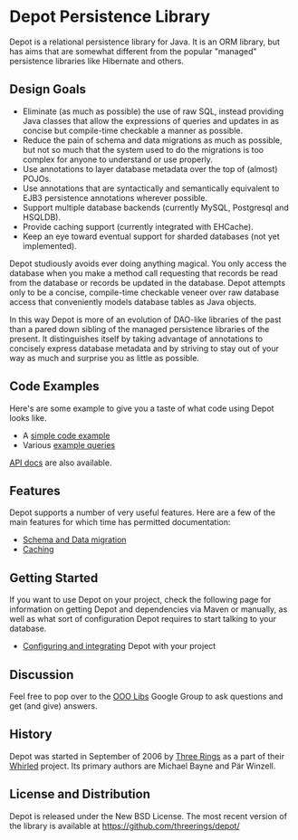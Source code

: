# Depot Persistence Library

Depot is a relational persistence library for Java. It is an ORM library, but has aims that are
somewhat different from the popular "managed" persistence libraries like Hibernate and others.

## Design Goals

  * Eliminate (as much as possible) the use of raw SQL, instead providing Java classes that allow
    the expressions of queries and updates in as concise but compile-time checkable a manner as
    possible.
  * Reduce the pain of schema and data migrations as much as possible, but not so much that the
    system used to do the migrations is too complex for anyone to understand or use properly.
  * Use annotations to layer database metadata over the top of (almost) POJOs.
  * Use annotations that are syntactically and semantically equivalent to EJB3 persistence
    annotations wherever possible.
  * Support multiple database backends (currently MySQL, Postgresql and HSQLDB).
  * Provide caching support (currently integrated with EHCache).
  * Keep an eye toward eventual support for sharded databases (not yet implemented).

Depot studiously avoids ever doing anything magical. You only access the database when you make a
method call requesting that records be read from the database or records be updated in the database.
Depot attempts only to be a concise, compile-time checkable veneer over raw database access that
conveniently models database tables as Java objects.

In this way Depot is more of an evolution of DAO-like libraries of the past than a pared down
sibling of the managed persistence libraries of the present. It distinguishes itself by taking
advantage of annotations to concisely express database metadata and by striving to stay out of your
way as much and surprise you as little as possible.

## Code Examples

Here's are some example to give you a taste of what code using Depot looks like.

  * A [simple code example](wiki/SimpleCodeExample)
  * Various [example queries](wiki/ExampleQueries)

[API docs](http://threerings.github.io/depot/apidocs/) are also available.

## Features

Depot supports a number of very useful features. Here are a few of the main features for which time
has permitted documentation:

  * [Schema and Data migration](wiki/SchemaMigration)
  * [Caching](wiki/Caching)

## Getting Started

If you want to use Depot on your project, check the following page for information on getting Depot
and dependencies via Maven or manually, as well as what sort of configuration Depot requires to
start talking to your database.

  * [Configuring and integrating](wiki/Configuration) Depot with your project

## Discussion

Feel free to pop over to the [OOO Libs](http://groups.google.com/group/ooo-libs) Google Group to
ask questions and get (and give) answers.

## History

Depot was started in September of 2006 by [Three Rings](http://www.threerings.net/) as a part of
their [Whirled](http://www.whirled.com/) project. Its primary authors are Michael Bayne and Pär
Winzell.

## License and Distribution

Depot is released under the New BSD License. The most recent version of the library is available at
https://github.com/threerings/depot/
